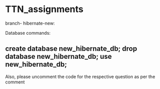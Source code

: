 # TTN_assignments

branch- hibernate-new:

Database commands:

create database new_hibernate_db;
drop database new_hibernate_db;
use new_hibernate_db;
--------------------------------------------------------


Also, please uncomment the code for the respective question as per the comment
